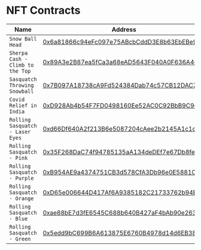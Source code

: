 # NFT Contracts

| Name                             | Address                                                                                                               |
| -------------------------------- | --------------------------------------------------------------------------------------------------------------------- |
| `Snow Ball Head`                 | [0x6a81866c94eFc097e75ABcbCddD3E8b63EbEBe93](https://snowtrace.io/address/0x6a81866c94eFc097e75ABcbCddD3E8b63EbEBe93) |
| `Sherpa Cash - Climb to the Top` | [0x89A3e2B87ea5fCa3a68eAD5643F040A0F636A46b](https://snowtrace.io/address/0x89A3e2B87ea5fCa3a68eAD5643F040A0F636A46b) |
| `Sasquatch Throwing Snowball`    | [0x7B097A18738cA9Fd524384Dab74c57CB12DAC724](https://snowtrace.io/address/0x7B097A18738cA9Fd524384Dab74c57CB12DAC724) |
| `Covid Relief in India`          | [0xD928Ab4b54F7FD0498160Ee52AC0C92BbB9C9cb3](https://snowtrace.io/address/0xD928Ab4b54F7FD0498160Ee52AC0C92BbB9C9cb3) |
| `Rolling Sasquatch - Laser Eyes` | [0xd66Df640A2f213B6e5087204cAee2b2145A1c1c9](https://snowtrace.io/address/0xd66Df640A2f213B6e5087204cAee2b2145A1c1c9) |
| `Rolling Sasquatch - Pink`       | [0x35F268DaC74f94785135aA134deDEf7e67Db8fe3](https://snowtrace.io/address/0x35F268DaC74f94785135aA134deDEf7e67Db8fe3) |
| `Rolling Sasquatch - Purple`     | [0xB954AE9a4374751CB3d578CfA3Db96e0E5881C00](https://snowtrace.io/address/0xB954AE9a4374751CB3d578CfA3Db96e0E5881C00) |
| `Rolling Sasquatch - Orange`     | [0xD65e006644D417Af6A9385182C21733762b94E83](https://snowtrace.io/address/0xD65e006644D417Af6A9385182C21733762b94E83) |
| `Rolling Sasquatch - Blue`       | [0xae88bE7d3fE6545C688b640B427aF4bAb90e2638](https://snowtrace.io/address/0xae88bE7d3fE6545C688b640B427aF4bAb90e2638) |
| `Rolling Sasquatch - Green`      | [0x5edd9bC699B6A613875E6760B4978d14d6EB3899](https://snowtrace.io/address/0x5edd9bC699B6A613875E6760B4978d14d6EB3899) |
